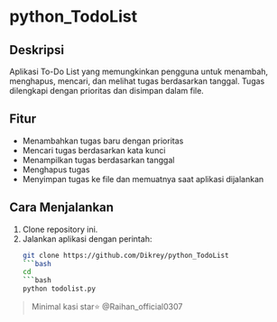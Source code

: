 # python_TodoList

## Deskripsi
Aplikasi To-Do List yang memungkinkan pengguna untuk menambah, menghapus, mencari, dan melihat tugas berdasarkan tanggal. Tugas dilengkapi dengan prioritas dan disimpan dalam file.

## Fitur
- Menambahkan tugas baru dengan prioritas
- Mencari tugas berdasarkan kata kunci
- Menampilkan tugas berdasarkan tanggal
- Menghapus tugas
- Menyimpan tugas ke file dan memuatnya saat aplikasi dijalankan

## Cara Menjalankan
1. Clone repository ini.
2. Jalankan aplikasi dengan perintah:
   ```bash
   git clone https://github.com/Dikrey/python_TodoList
   ```bash
   cd 
   ```bash
   python todolist.py

> Minimal kasi star⭐
> @Raihan_official0307
